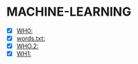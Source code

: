# MACHINE-LEARNING
- [x]  [WH0:](https://github.com/UnderworldStoryteller/MACHINE-LEARNING/blob/master/WH0.py)
- [x]  [words.txt:](https://drive.google.com/drive/folders/0Bw0wyv1P4HzAQ3I5Q19ORUpicUE)
- [x]  [WHO.2:](https://github.com/UnderworldStoryteller/MACHINE-LEARNING/blob/master/picture%20dim.py)
- [x]  [WH1:](https://github.com/UnderworldStoryteller/MACHINE-LEARNING/blob/master/WH1.py)

